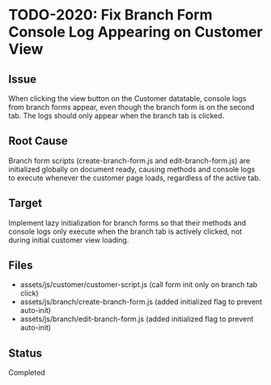 # TODO-2020: Fix Branch Form Console Log Appearing on Customer View

## Issue
When clicking the view button on the Customer datatable, console logs from branch forms appear, even though the branch form is on the second tab. The logs should only appear when the branch tab is clicked.

## Root Cause
Branch form scripts (create-branch-form.js and edit-branch-form.js) are initialized globally on document ready, causing methods and console logs to execute whenever the customer page loads, regardless of the active tab.

## Target
Implement lazy initialization for branch forms so that their methods and console logs only execute when the branch tab is actively clicked, not during initial customer view loading.

## Files
- assets/js/customer/customer-script.js (call form init only on branch tab click)
- assets/js/branch/create-branch-form.js (added initialized flag to prevent auto-init)
- assets/js/branch/edit-branch-form.js (added initialized flag to prevent auto-init)

## Status
Completed
